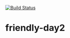 [![Build Status](https://travis-ci.org/doaa-altarawy/friendly-day2.svg?branch=master)](https://travis-ci.org/doaa-altarawy/friendly-day2)

# friendly-day2
